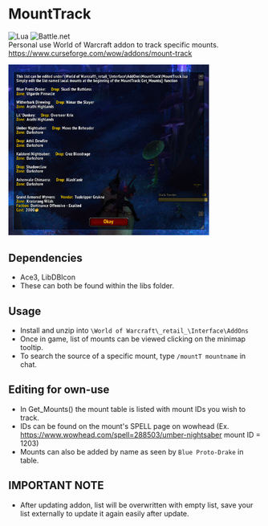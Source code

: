 # MountTrack
![Lua](https://img.shields.io/badge/lua-%232C2D72.svg?style=for-the-badge&logo=lua&logoColor=white) ![Battle.net](https://img.shields.io/badge/battle.net-%2300AEFF.svg?style=for-the-badge&logo=battle.net&logoColor=white) \
Personal use World of Warcraft addon to track specific mounts. \
https://www.curseforge.com/wow/addons/mount-track

<img src="images/mountT.png" width="400"/>

## Dependencies
-   Ace3, LibDBIcon
-   These can both be found within the libs folder.

## Usage
-   Install and unzip into `\World of Warcraft\_retail_\Interface\AddOns`
-   Once in game, list of mounts can be viewed clicking on the minimap tooltip.
-   To search the source of a specific mount, type `/mountT mountname` in chat.

## Editing for own-use
-   In Get_Mounts() the mount table is listed with mount IDs you wish to track.
-   IDs can be found on the mount's SPELL page on wowhead (Ex. https://www.wowhead.com/spell=288503/umber-nightsaber mount ID = 1203)
-   Mounts can also be added by name as seen by `Blue Proto-Drake` in table.

## IMPORTANT NOTE
-   After updating addon, list will be overwritten with empty list, save your list externally to update it again easily after update.

